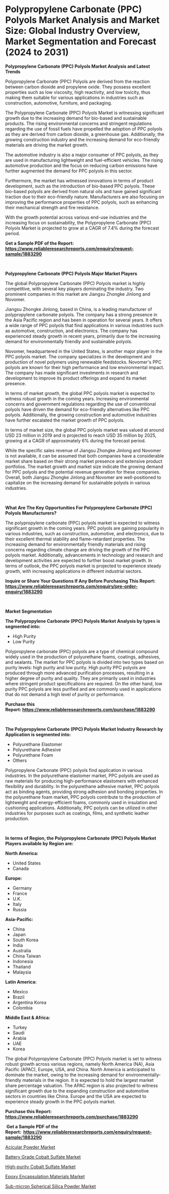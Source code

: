 <p><h1>Polypropylene Carbonate (PPC) Polyols Market Analysis and Market Size: Global Industry Overview, Market Segmentation and Forecast (2024 to 2031)</h1></p><p><strong>Polypropylene Carbonate (PPC) Polyols Market Analysis and Latest Trends</strong></p>
<p><p>Polypropylene Carbonate (PPC) Polyols are derived from the reaction between carbon dioxide and propylene oxide. They possess excellent properties such as low viscosity, high reactivity, and low toxicity, thus making them suitable for various applications in industries such as construction, automotive, furniture, and packaging.</p><p>The Polypropylene Carbonate (PPC) Polyols Market is witnessing significant growth due to the increasing demand for bio-based and sustainable products. The rising environmental concerns and stringent regulations regarding the use of fossil fuels have propelled the adoption of PPC polyols as they are derived from carbon dioxide, a greenhouse gas. Additionally, the growing construction industry and the increasing demand for eco-friendly materials are driving the market growth.</p><p>The automotive industry is also a major consumer of PPC polyols, as they are used in manufacturing lightweight and fuel-efficient vehicles. The rising automotive production and the focus on reducing carbon emissions have further augmented the demand for PPC polyols in this sector.</p><p>Furthermore, the market has witnessed innovations in terms of product development, such as the introduction of bio-based PPC polyols. These bio-based polyols are derived from natural oils and have gained significant traction due to their eco-friendly nature. Manufacturers are also focusing on improving the performance properties of PPC polyols, such as enhancing their mechanical strength and fire resistance.</p><p>With the growth potential across various end-use industries and the increasing focus on sustainability, the Polypropylene Carbonate (PPC) Polyols Market is projected to grow at a CAGR of 7.4% during the forecast period.</p></p>
<p><strong>Get a Sample PDF of the Report:&nbsp; <a href="https://www.reliableresearchreports.com/enquiry/request-sample/1883290">https://www.reliableresearchreports.com/enquiry/request-sample/1883290</a></strong></p>
<p>&nbsp;</p>
<p><strong>Polypropylene Carbonate (PPC) Polyols Major Market Players</strong></p>
<p><p>The global Polypropylene Carbonate (PPC) Polyols market is highly competitive, with several key players dominating the industry. Two prominent companies in this market are Jiangsu Zhongke Jinlong and Novomer. </p><p>Jiangsu Zhongke Jinlong, based in China, is a leading manufacturer of polypropylene carbonate polyols. The company has a strong presence in the Asia Pacific region and has been in operation for several years. It offers a wide range of PPC polyols that find applications in various industries such as automotive, construction, and electronics. The company has experienced steady growth in recent years, primarily due to the increasing demand for environmentally friendly and sustainable polyols. </p><p>Novomer, headquartered in the United States, is another major player in the PPC polyols market. The company specializes in the development and production of novel polymers using renewable feedstocks. Novomer's PPC polyols are known for their high performance and low environmental impact. The company has made significant investments in research and development to improve its product offerings and expand its market presence. </p><p>In terms of market growth, the global PPC polyols market is expected to witness robust growth in the coming years. Increasing environmental concerns and government regulations regarding the use of conventional polyols have driven the demand for eco-friendly alternatives like PPC polyols. Additionally, the growing construction and automotive industries have further escalated the market growth of PPC polyols. </p><p>In terms of market size, the global PPC polyols market was valued at around USD 23 million in 2019 and is projected to reach USD 35 million by 2025, growing at a CAGR of approximately 6% during the forecast period. </p><p>While the specific sales revenue of Jiangsu Zhongke Jinlong and Novomer is not available, it can be assumed that both companies have a considerable market share based on their strong market presence and extensive product portfolios. The market growth and market size indicate the growing demand for PPC polyols and the potential revenue generation for these companies. Overall, both Jiangsu Zhongke Jinlong and Novomer are well-positioned to capitalize on the increasing demand for sustainable polyols in various industries.</p></p>
<p>&nbsp;</p>
<p><strong>What Are The Key Opportunities For Polypropylene Carbonate (PPC) Polyols Manufacturers?</strong></p>
<p><p>The polypropylene carbonate (PPC) polyols market is expected to witness significant growth in the coming years. PPC polyols are gaining popularity in various industries, such as construction, automotive, and electronics, due to their excellent thermal stability and flame-retardant properties. The increasing demand for environmentally friendly materials and rising concerns regarding climate change are driving the growth of the PPC polyols market. Additionally, advancements in technology and research and development activities are expected to further boost market growth. In terms of outlook, the PPC polyols market is projected to experience steady growth, with increasing applications in different industrial sectors.</p></p>
<p><strong>Inquire or Share Your Questions If Any Before Purchasing This Report: <a href="https://www.reliableresearchreports.com/enquiry/pre-order-enquiry/1883290">https://www.reliableresearchreports.com/enquiry/pre-order-enquiry/1883290</a></strong></p>
<p>&nbsp;</p>
<p><strong>Market Segmentation</strong></p>
<p><strong>The Polypropylene Carbonate (PPC) Polyols Market Analysis by types is segmented into:</strong></p>
<p><ul><li>High Purity</li><li>Low Purity</li></ul></p>
<p><p>Polypropylene carbonate (PPC) polyols are a type of chemical compound widely used in the production of polyurethane foams, coatings, adhesives, and sealants. The market for PPC polyols is divided into two types based on purity levels: high purity and low purity. High purity PPC polyols are produced through more advanced purification processes, resulting in a higher degree of purity and quality. They are primarily used in industries where stringent product specifications are required. On the other hand, low purity PPC polyols are less purified and are commonly used in applications that do not demand a high level of purity or performance.</p></p>
<p><strong>Purchase this Report:&nbsp;<a href="https://www.reliableresearchreports.com/purchase/1883290">https://www.reliableresearchreports.com/purchase/1883290</a></strong></p>
<p>&nbsp;</p>
<p><strong>The Polypropylene Carbonate (PPC) Polyols Market Industry Research by Application is segmented into:</strong></p>
<p><ul><li>Polyurethane Elastomer</li><li>Polyurethane Adhesive</li><li>Polyurethane Foam</li><li>Others</li></ul></p>
<p><p>Polypropylene Carbonate (PPC) polyols find application in various industries. In the polyurethane elastomer market, PPC polyols are used as raw materials for producing high-performance elastomers with enhanced flexibility and durability. In the polyurethane adhesive market, PPC polyols act as binding agents, providing strong adhesion and bonding properties. In the polyurethane foam market, PPC polyols contribute to the production of lightweight and energy-efficient foams, commonly used in insulation and cushioning applications. Additionally, PPC polyols can be utilized in other industries for purposes such as coatings, films, and synthetic leather production.</p></p>
<p>&nbsp;</p>
<p><strong>In terms of Region, the Polypropylene Carbonate (PPC) Polyols Market Players available by Region are:</strong></p>
<p>
    <p> <strong> North America: </strong>
        <ul>
            <li>United States</li>
            <li>Canada</li>
        </ul>
        </p> 
    <p> <strong> Europe: </strong>
        <ul>
            <li>Germany</li>
            <li>France</li>
            <li>U.K.</li>
            <li>Italy</li>
            <li>Russia</li>
        </ul>
        </p> 
    <p> <strong> Asia-Pacific: </strong>
        <ul>
            <li>China</li>
            <li>Japan</li>
            <li>South Korea</li>
            <li>India</li>
            <li>Australia</li>
            <li>China Taiwan</li>
            <li>Indonesia</li>
            <li>Thailand</li>
            <li>Malaysia</li>
        </ul>
        </p> 
    <p> <strong> Latin America: </strong>
        <ul>
            <li>Mexico</li>
            <li>Brazil</li>
            <li>Argentina Korea</li>
            <li>Colombia</li>
        </ul>
        </p> 
    <p> <strong> Middle East & Africa: </strong>
        <ul>
            <li>Turkey</li>
            <li>Saudi</li>
            <li>Arabia</li>
            <li>UAE</li>
            <li>Korea</li>
        </ul>
    </p>
    </p>
<p><p>The global Polypropylene Carbonate (PPC) Polyols market is set to witness robust growth across various regions, namely North America (NA), Asia Pacific (APAC), Europe, USA, and China. North America is anticipated to dominate the market, owing to the increasing demand for environmentally-friendly materials in the region. It is expected to hold the largest market share percentage valuation. The APAC region is also projected to witness significant growth due to the expanding construction and automotive sectors in countries like China. Europe and the USA are expected to experience steady growth in the PPC polyols market.</p></p>
<p><strong>Purchase this Report: <a href="https://www.reliableresearchreports.com/purchase/1883290">https://www.reliableresearchreports.com/purchase/1883290</a></strong></p>
<p>&nbsp;<strong>Get a Sample PDF of the Report:&nbsp;&nbsp;<a href="https://www.reliableresearchreports.com/enquiry/request-sample/1883290">https://www.reliableresearchreports.com/enquiry/request-sample/1883290</a></strong></p>
<p><strong></strong></p>
<p><p><a href="https://github.com/pizolina/Market-Research-Report-List-2/blob/main/acicular-powder-market.md">Acicular Powder Market</a></p><p><a href="https://github.com/lbird53714/Market-Research-Report-List-2/blob/main/battery-grade-cobalt-sulfate-market.md">Battery Grade Cobalt Sulfate Market</a></p><p><a href="https://github.com/mabutironaldo/Market-Research-Report-List-2/blob/main/high-purity-cobalt-sulfate-market.md">High-purity Cobalt Sulfate Market</a></p><p><a href="https://github.com/vimar16th/Market-Research-Report-List-2/blob/main/epoxy-encapsulation-materials-market.md">Epoxy Encapsulation Materials Market</a></p><p><a href="https://github.com/sofayahoo2023/Market-Research-Report-List-2/blob/main/sub-micron-spherical-silica-powder-market.md">Sub-micron Spherical Silica Powder Market</a></p></p>